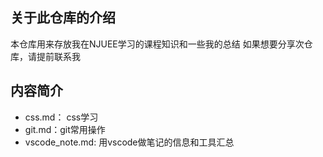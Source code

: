 ## 关于此仓库的介绍
本仓库用来存放我在NJUEE学习的课程知识和一些我的总结
如果想要分享次仓库，请提前联系我

## 内容简介
- css.md： css学习
- git.md：git常用操作
- vscode_note.md: 用vscode做笔记的信息和工具汇总